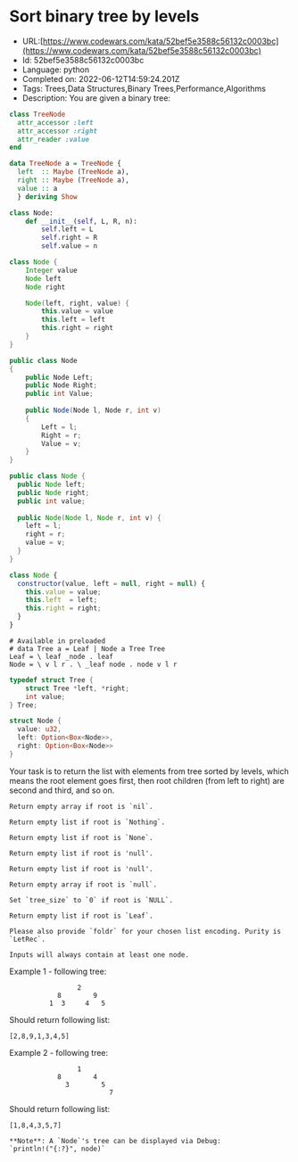# Sort binary tree by levels

 - URL:[https://www.codewars.com/kata/52bef5e3588c56132c0003bc](https://www.codewars.com/kata/52bef5e3588c56132c0003bc)
 - Id: 52bef5e3588c56132c0003bc
 - Language: python
 - Completed on: 2022-06-12T14:59:24.201Z
 - Tags: Trees,Data Structures,Binary Trees,Performance,Algorithms
 - Description:
You are given a binary tree:

```ruby
class TreeNode
  attr_accessor :left
  attr_accessor :right
  attr_reader :value
end
```
```haskell
data TreeNode a = TreeNode {
  left  :: Maybe (TreeNode a),
  right :: Maybe (TreeNode a),
  value :: a
  } deriving Show
```
```python
class Node:
    def __init__(self, L, R, n):
        self.left = L
        self.right = R
        self.value = n
```
```groovy
class Node {
    Integer value
    Node left
    Node right

    Node(left, right, value) {
        this.value = value
        this.left = left
        this.right = right
    }
}
```
```csharp
public class Node
{
    public Node Left;
    public Node Right;
    public int Value;
    
    public Node(Node l, Node r, int v)
    {
        Left = l;
        Right = r;
        Value = v;
    }
}
```
```java
public class Node {
  public Node left;
  public Node right;
  public int value;
  
  public Node(Node l, Node r, int v) {
    left = l;
    right = r;
    value = v;
  }
}
```
```javascript
class Node { 
  constructor(value, left = null, right = null) {
    this.value = value;
    this.left  = left;
    this.right = right;
  }
}
```
```lambdacalc
# Available in preloaded
# data Tree a = Leaf | Node a Tree Tree
Leaf = \ leaf _node . leaf
Node = \ v l r . \ _leaf node . node v l r
```
```c
typedef struct Tree {
	struct Tree *left, *right;
	int value;
} Tree;
```
```rust
struct Node {
  value: u32,
  left: Option<Box<Node>>,
  right: Option<Box<Node>>
}
```

Your task is to return the list with elements from tree sorted by levels, which means the root element goes first, then root children (from left to right) are second and third, and so on.

```if:ruby
Return empty array if root is `nil`.
```
```if:haskell
Return empty list if root is `Nothing`.
```
```if:python
Return empty list if root is `None`.
```
```if:csharp
Return empty list if root is 'null'.
```
```if:java
Return empty list if root is 'null'.
```
```if:javascript
Return empty array if root is `null`.
```
```if:c
Set `tree_size` to `0` if root is `NULL`.
```
```if:lambdacalc
Return empty list if root is `Leaf`.

Please also provide `foldr` for your chosen list encoding. Purity is `LetRec`.
```
```if:rust
Inputs will always contain at least one node.
```

Example 1 - following tree:

                     2
                8        9
              1  3     4   5

Should return following list:

    [2,8,9,1,3,4,5]

Example 2 - following tree:

                     1
                8        4
                  3        5
                             7
Should return following list:

    [1,8,4,3,5,7]
    
```if:rust
**Note**: A `Node`'s tree can be displayed via Debug:
`println!("{:?}", node)`
```
